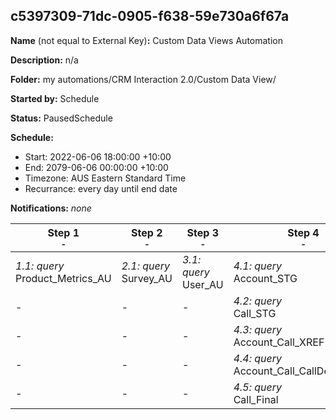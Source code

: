 ## c5397309-71dc-0905-f638-59e730a6f67a

**Name** (not equal to External Key)**:** Custom Data Views Automation

**Description:** n/a

**Folder:** my automations/CRM Interaction 2.0/Custom Data View/

**Started by:** Schedule

**Status:** PausedSchedule

**Schedule:**

* Start: 2022-06-06 18:00:00 +10:00
* End: 2079-06-06 00:00:00 +10:00
* Timezone: AUS Eastern Standard Time
* Recurrance: every day until end date

**Notifications:** _none_


| Step 1<br>_<small>-</small>_ | Step 2<br>_<small>-</small>_ | Step 3<br>_<small>-</small>_ | Step 4<br>_<small>-</small>_ | Step 5<br>_<small>-</small>_ |
| --- | --- | --- | --- | --- |
| _1.1: query_<br>Product_Metrics_AU | _2.1: query_<br>Survey_AU | _3.1: query_<br>User_AU | _4.1: query_<br>Account_STG | _5.1: query_<br>CLM_Call_AU |
| - | - | - | _4.2: query_<br>Call_STG | - |
| - | - | - | _4.3: query_<br>Account_Call_XREF | - |
| - | - | - | _4.4: query_<br>Account_Call_CallDetail_XREF | - |
| - | - | - | _4.5: query_<br>Call_Final | - |
